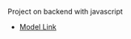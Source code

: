 Project on backend with javascript

- [Model Link](https://app.eraser.io/workspace/YtPqZ1VogxGy1jzIDkzj)
